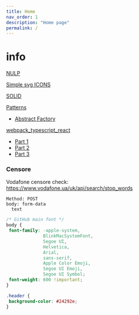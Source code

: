 ```yaml
---
title: Home
nav_order: 1
description: "Home page"
permalink: /
---
```



# info

[NULP](nulp)


[Simple svg ICONS](https://simpleicons.org/)

[SOLID](solid)

[Patterns](patterns)
 - [Abstract Factory](patterns/abstract_factory)
 

[webpack_typescript_react](webpack_typescript_react)
 - [Part 1](webpack_typescript_react/part_1.md)
 - [Part 2](webpack_typescript_react/part_2.md)
 - [Part 3](webpack_typescript_react/part_3.md)


### Censore
Vodafone censore check: https://www.vodafone.ua/uk/api/search/stop_words
```
Method: POST
body: form-data
  text
```



```css
/* GitHub main font */
body {
 font-family: -apple-system,
              BlinkMacSystemFont,
              Segoe UI,
              Helvetica,
              Arial,
              sans-serif,
              Apple Color Emoji,
              Segoe UI Emoji,
              Segoe UI Symbol;
 font-weight: 600 !important;
}

.header {
 background-color: #24292e;
}


```
